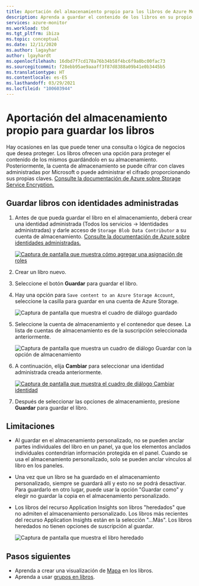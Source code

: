 ```yaml
---
title: Aportación del almacenamiento propio para los libros de Azure Monitor
description: Aprenda a guardar el contenido de los libros en su propio almacenamiento para protegerlos.
services: azure-monitor
ms.workload: tbd
ms.tgt_pltfrm: ibiza
ms.topic: conceptual
ms.date: 12/11/2020
ms.author: lagayhar
author: lgayhardt
ms.openlocfilehash: 16dbd7f7cd178a76b34b58f4bc6f9a0bc00fac73
ms.sourcegitcommit: f28ebb95ae9aaaff3f87d8388a09b41e0b3445b5
ms.translationtype: HT
ms.contentlocale: es-ES
ms.lasthandoff: 03/29/2021
ms.locfileid: "100603944"
---
```

# <a name="bring-your-own-storage-to-save-workbooks"></a>Aportación del almacenamiento propio para guardar los libros

Hay ocasiones en las que puede tener una consulta o lógica de negocios que desea proteger. Los libros ofrecen una opción para proteger el contenido de los mismos guardándolo en su almacenamiento. Posteriormente, la cuenta de almacenamiento se puede cifrar con claves administradas por Microsoft o puede administrar el cifrado proporcionando sus propias claves. [Consulte la documentación de Azure sobre Storage Service Encryption.](../../storage/common/storage-service-encryption.md)

## <a name="saving-workbook-with-managed-identities"></a>Guardar libros con identidades administradas

1. Antes de que pueda guardar el libro en el almacenamiento, deberá crear una identidad administrada (Todos los servicios -> Identidades administradas) y darle acceso de `Storage Blob Data Contributor` a su cuenta de almacenamiento. [Consulte la documentación de Azure sobre identidades administradas.](../../active-directory/managed-identities-azure-resources/how-to-manage-ua-identity-portal.md)

    [![Captura de pantalla que muestra cómo agregar una asignación de roles](./media/workbooks-bring-your-own-storage/add-identity-role-assignment.png)](./media/workbooks-bring-your-own-storage/add-identity-role-assignment.png#lightbox)

2. Crear un libro nuevo.
3. Seleccione el botón **Guardar** para guardar el libro.
4. Hay una opción para `Save content to an Azure Storage Account`, seleccione la casilla para guardar en una cuenta de Azure Storage.

    ![Captura de pantalla que muestra el cuadro de diálogo guardado](./media/workbooks-bring-your-own-storage/saved-dialog-default.png)

5. Seleccione la cuenta de almacenamiento y el contenedor que desee. La lista de cuentas de almacenamiento es de la suscripción seleccionada anteriormente.

    ![Captura de pantalla que muestra un cuadro de diálogo Guardar con la opción de almacenamiento](./media/workbooks-bring-your-own-storage/save-dialog-with-storage.png)

6. A continuación, elija **Cambiar** para seleccionar una identidad administrada creada anteriormente.

    [![Captura de pantalla que muestra el cuadro de diálogo Cambiar identidad](./media/workbooks-bring-your-own-storage/change-managed-identity.png)](./media/workbooks-bring-your-own-storage/change-managed-identity.png#lightbox)

7. Después de seleccionar las opciones de almacenamiento, presione **Guardar** para guardar el libro.

## <a name="limitations"></a>Limitaciones

- Al guardar en el almacenamiento personalizado, no se pueden anclar partes individuales del libro en un panel, ya que los elementos anclados individuales contendrían información protegida en el panel. Cuando se usa el almacenamiento personalizado, solo se pueden anclar vínculos al libro en los paneles.
- Una vez que un libro se ha guardado en el almacenamiento personalizado, siempre se guardará allí y esto no se podrá desactivar. Para guardarlo en otro lugar, puede usar la opción "Guardar como" y elegir no guardar la copia en el almacenamiento personalizado.
- Los libros del recurso Application Insights son libros "heredados" que no admiten el almacenamiento personalizado. Los libros más recientes del recurso Application Insights están en la selección "...Más". Los libros heredados no tienen opciones de suscripción al guardar.

   ![Captura de pantalla que muestra el libro heredado](./media/workbooks-bring-your-own-storage/legacy-workbooks.png)

## <a name="next-steps"></a>Pasos siguientes

- Aprenda a crear una visualización de [Mapa](workbooks-map-visualizations.md) en los libros.
- Aprenda a usar [grupos en libros](../visualize/workbooks-groups.md).